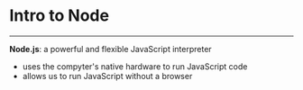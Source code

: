 # Intro to Node
----------
**Node.js**: a powerful and flexible JavaScript interpreter
+ uses the compyter's native hardware to run JavaScript code
+ allows us to run JavaScript without a browser